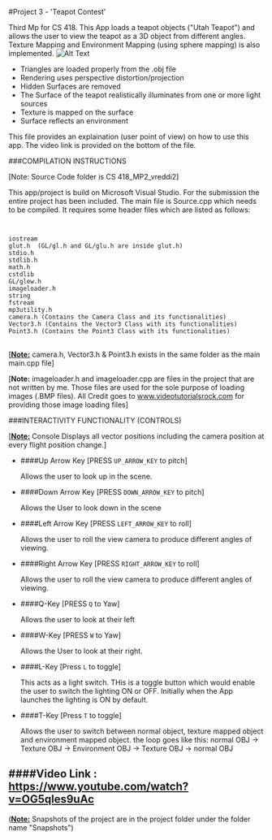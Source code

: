 #Project 3 - 'Teapot Contest'


Third Mp for CS 418. This App loads a teapot objects ("Utah Teapot") and allows the user to view the teapot
as a 3D object from different angles. Texture Mapping and Environment Mapping (using sphere mapping) is also 
implemented. 
![Alt Text](https://github.com/vreddi/Interactive-Computer-Graphics--CS-418-/blob/master/MP3/SnapShots/teapot1.png)

- Triangles are loaded properly from the .obj file
- Rendering uses perspective distortion/projection
- Hidden Surfaces are removed
- The Surface of the teapot realistically illuminates from one or more light sources
- Texture is mapped on the surface
- Surface reflects an environment

This file provides an explaination (user point of view) on how to use this app. The video link is 
provided on the bottom of the file.

###COMPILATION INSTRUCTIONS

[Note: Source Code folder is CS 418_MP2_vreddi2]

This app/project is build on Microsoft Visual Studio. For the submission the entire project has been included.
The main file is Source.cpp which needs to be compiled.
It requires some header files which are listed as follows:
<code>
<pre lang="markup">
iostream
glut.h	(GL/gl.h and GL/glu.h are inside glut.h)
stdio.h
stdlib.h
math.h
cstdlib
GL/glew.h
imageloader.h
string
fstream
mp3utility.h
camera.h (Contains the Camera Class and its functionalities)
Vector3.h (Contains the Vector3 Class with its functionalities)
Point3.h (Contains the Point3 Class with its functionalities)
</code>
</pre>
[<b><u>Note:</b></u> camera.h, Vector3.h & Point3.h exists in the same folder as the main main.cpp file]

[<b></u>Note:</b></u> imageloader.h and imageloader.cpp are files in the project that are not written by me. Those files
are used for the sole purpose of loading images (.BMP files). All Credit goes to www.videotutorialsrock.com for 
providing those image loading files]

###INTERACTIVITY FUNCTIONALITY (CONTROLS)

[<b><u>Note:</b></u> Console Displays all vector positions including the camera position at every flight position change.]

- ####Up Arrow Key  [PRESS <code>UP_ARROW_KEY</code> to pitch]

    Allows the user to look up in the scene.


- ####Down Arrow Key   [PRESS <code>DOWN_ARROW_KEY</code> to pitch]

   Allows the User to look down in the scene


- ####Left Arrow Key       [PRESS <code>LEFT_ARROW_KEY</code> to roll]

    Allows the user to roll the view camera to produce different angles of viewing.


- ####Right Arrow Key     [PRESS <code>RIGHT_ARROW_KEY</code> to roll]

    Allows the user to roll the view camera to produce different angles of viewing.

- ####Q-Key	 [PRESS <code>Q</code> to Yaw]

    Allows the user to look at their left


- ####W-Key	    [PRESS <code>W</code> to Yaw]

    Allows the User to look at their right.


- ####L-Key       [Press <code>L</code> to toggle]

    This acts as a light switch. THis is a toggle button which would enable the user to switch the lighting ON 
    or OFF. Initially when the App launches the lighting is ON by default.

- ####T-Key	      [Press <code>T</code> to toggle]

    Allows the user to switch between normal object, texture mapped object and environment mapped object.
    the loop goes like this:
    normal OBJ -> Texture OBJ -> Environment OBJ -> Texture OBJ -> normal OBJ


####Video Link : https://www.youtube.com/watch?v=OG5qles9uAc
----------

(<b><u>Note:</b></u> Snapshots of the project are in the project folder under the folder name "Snapshots")
